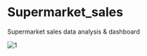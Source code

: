 # Supermarket_sales

Supermarket sales data analysis &amp; dashboard 

![1](https://github.com/Al-b7q/supermarket_sales/assets/144049398/afb16b92-8675-4a04-b9f7-fe9dd3c2bbe4)
